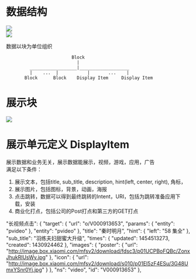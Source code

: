 # 数据结构
<img src="https://raw.githubusercontent.com/AiAndroid/tvhome/master/tvhome/design/TV01.jpg"/></br>
<img src="https://raw.githubusercontent.com/AiAndroid/tvhome/master/tvhome/design/TV02.jpg"/></br>

数据以块为单位组织

                             Block
                               |
             __________________|___________________
             |    ...  |           |       ...    |
           Block      Block    Display Item     Display Item
           
           

#  展示块
<img src="https://raw.githubusercontent.com/AiAndroid/tvhome/master/tvhome/design/block.png"/></br>


#  展示单元定义 DisplayItem
展示数据和业务无关，展示数据能展示，视频，游戏，应用，广告</br>
满足以下条件：</br>
1. 展示文本，包括title, sub_title, description, hint(left, center, right), 角标，</br>
2. 展示图片，包括图标，背景，动画，海报</br>
3. 点击跳转，数据可以得到最终跳转的Intent，URI，包括为跳转准备应用下载，安装</br>
4. 商业化打点，包括公司的Post打点和第三方的GET打点</br>

 "长视频点击": {
                "target": {
                    "url": "o/V000913653",
                    "params": {
                        "entity": "pvideo"
                    },
                    "entity": "pvideo"
                },
                "title": "秦时明月",
                "hint": {
                    "left": "58 集全"
                },
                "sub_title": "羽练夫妇甜蜜大升级",
                "times": {
                    "updated": 1454513273,
                    "created": 1430924462
                },
                "images": {
                    "poster": {
                        "url": "http://image.box.xiaomi.com/mfsv2/download/fdsc3/p01UCPBoFQBc/ZonxJhukRlUsWy.jpg"
                    },
                    "icon": {
                        "url": "http://image.box.xiaomi.com/mfsv2/download/s010/p01EI5zF4ESu/3G48UmxYSnr0Yj.jpg"
                    }
                },
                "ns": "video",
                "id": "V000913653"
            }, 


